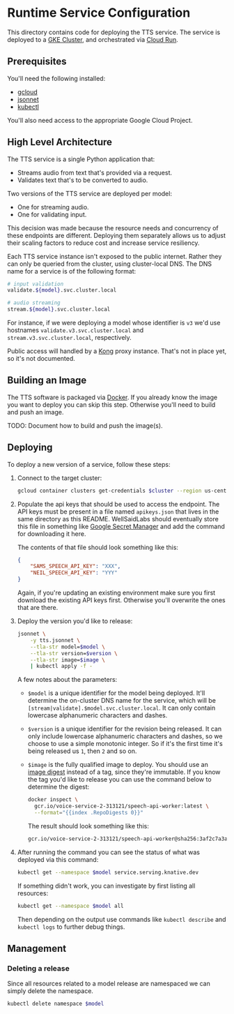 # Runtime Service Configuration

This directory contains code for deploying the TTS service. The service is
deployed to a [GKE Cluster](https://cloud.google.com/kubernetes-engine),
and orchestrated via [Cloud Run](https://cloud.google.com/run).

## Prerequisites

You'll need the following installed:

- [gcloud](https://cloud.google.com/sdk/docs/quickstart)
- [jsonnet](https://github.com/google/jsonnet#packages)
- [kubectl](https://kubernetes.io/docs/tasks/tools/)

You'll also need access to the appropriate Google Cloud Project.

## High Level Architecture

The TTS service is a single Python application that:

- Streams audio from text that's provided via a request.
- Validates text that's to be converted to audio.

Two versions of the TTS service are deployed per model:

- One for streaming audio.
- One for validating input.

This decision was made because the resource needs and concurrency of these
endpoints are different. Deploying them separately allows us to adjust
their scaling factors to reduce cost and increase service resiliency.

Each TTS service instance isn't exposed to the public internet. Rather they
can only be queried from the cluster, using cluster-local DNS. The
DNS name for a service is of the following format:

```bash
# input validation
validate.${model}.svc.cluster.local

# audio streaming
stream.${model}.svc.cluster.local
```

For instance, if we were deploying a model whose identifier is `v3` we'd use
hostnames `validate.v3.svc.cluster.local` and `stream.v3.svc.cluster.local`,
respectively.

Public access will handled by a [Kong](https://konghq.com/) proxy instance.
That's not in place yet, so it's not documented.

## Building an Image

The TTS software is packaged via [Docker](https://docker.com). If
you already know the image you want to deploy you can skip this step.
Otherwise you'll need to build and push an image.

TODO: Document how to build and push the image(s).

## Deploying

To deploy a new version of a service, follow these steps:

1. Connect to the target cluster:

    ```bash
    gcloud container clusters get-credentials $cluster --region us-central1
    ```

1. Populate the api keys that should be used to access the endpoint.
   The API keys must be present in a file named `apikeys.json` that lives
   in the same directory as this README. WellSaidLabs should eventually store
   this file in something like [Google Secret Manager](https://cloud.google.com/secret-manager)
   and add the command for downloading it here.

   The contents of that file should look something like this:

    ```json
    {
        "SAMS_SPEECH_API_KEY": "XXX",
        "NEIL_SPEECH_API_KEY": "YYY"
    }
    ```

    Again, if you're updating an existing environment make sure you first download the
    existing API keys first. Otherwise you'll overwrite the ones that are there.

1. Deploy the version you'd like to release:

    ```bash
    jsonnet \
        -y tts.jsonnet \
        --tla-str model=$model \
        --tla-str version=$version \
        --tla-str image=$image \
        | kubectl apply -f -
    ```

    A few notes about the parameters:

    - `$model` is a unique identifier for the model being deployed. It'll
      determine the on-cluster DNS name for the service, which will be
      `[stream|validate].$model.svc.cluster.local`. It can only contain
      lowercase alphanumeric characters and dashes.

    - `$version` is a unique identifier for the revision being released.
      It can only include lowercase alphanumeric characters and dashes,
      so we choose to use a simple monotonic integer. So if it's the first
      time it's being released us `1`, then `2` and so on.

    - `$image` is the fully qualified image to deploy. You should use an
      [image digest](https://cloud.google.com/architecture/using-container-images)
      instead of a tag, since they're immutable. If you know the tag you'd
      like to release you can use the command below to determine the
      digest:

      ```bash
      docker inspect \
        gcr.io/voice-service-2-313121/speech-api-worker:latest \
        --format="{{index .RepoDigests 0}}"
      ```

      The result should look something like this:

      ```bash
      gcr.io/voice-service-2-313121/speech-api-worker@sha256:3af2c7a3a88806e0ff5e5c0659ab6a97c42eba7f6e5d61e33dbc9244163e17d3
      ```

1. After running the command you can see the status of what was deployed via
   this command:

    ```bash
    kubectl get --namespace $model service.serving.knative.dev
    ```

    If something didn't work, you can investigate by first listing all
    resources:

    ```bash
    kubectl get --namespace $model all
    ```

    Then depending on the output use commands like `kubectl describe`
    and `kubectl logs` to further debug things.


## Management

### Deleting a release

Since all resources related to a model release are namespaced we can simply
delete the namespace.

```bash
kubectl delete namespace $model
```
